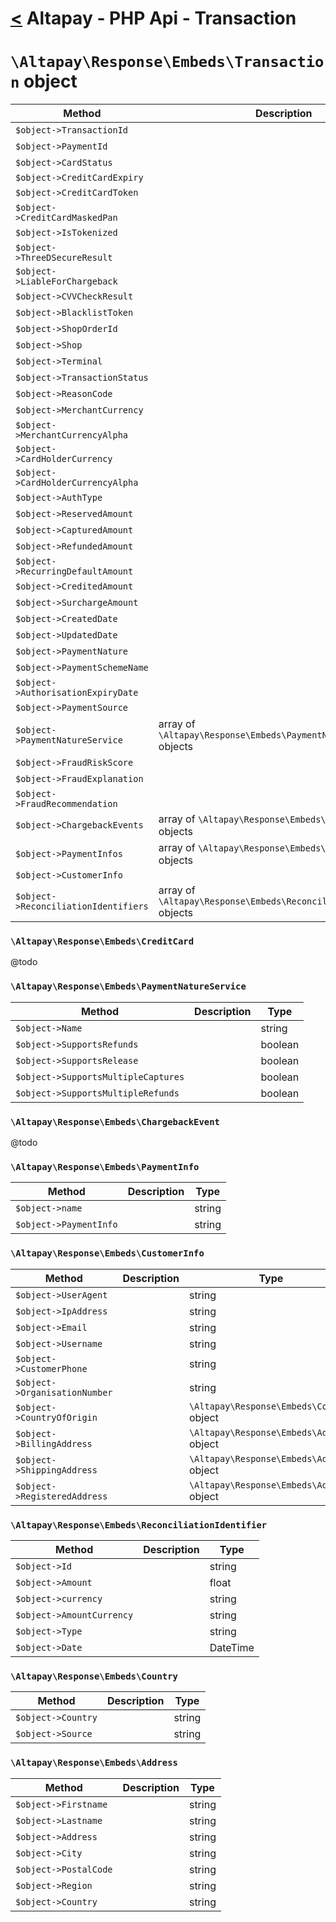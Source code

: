 [<](../index.md) Altapay - PHP Api - Transaction
================================================

# `\Altapay\Response\Embeds\Transaction` object

| Method  | Description | Type |
|---|---|---|
| `$object->TransactionId` | | string
| `$object->PaymentId` | | string
| `$object->CardStatus` | | array
| `$object->CreditCardExpiry` | | `\Altapay\Response\Embeds\CreditCard`
| `$object->CreditCardToken` | | string
| `$object->CreditCardMaskedPan` | | string
| `$object->IsTokenized` | | boolean
| `$object->ThreeDSecureResult` | | string
| `$object->LiableForChargeback` | | string
| `$object->CVVCheckResult` | | string
| `$object->BlacklistToken` | | string
| `$object->ShopOrderId` | | string
| `$object->Shop` | | string
| `$object->Terminal` | | string
| `$object->TransactionStatus` | | string
| `$object->ReasonCode` | | string
| `$object->MerchantCurrency` | | string
| `$object->MerchantCurrencyAlpha` | | string
| `$object->CardHolderCurrency` | | string
| `$object->CardHolderCurrencyAlpha` | | string
| `$object->AuthType` | | string
| `$object->ReservedAmount` | | float
| `$object->CapturedAmount` | | float
| `$object->RefundedAmount` | | float
| `$object->RecurringDefaultAmount` | | float
| `$object->CreditedAmount` | | float
| `$object->SurchargeAmount` | | float
| `$object->CreatedDate` | | DateTime
| `$object->UpdatedDate` | | DateTime
| `$object->PaymentNature` | | string
| `$object->PaymentSchemeName` | | string
| `$object->AuthorisationExpiryDate` | | DateTime
| `$object->PaymentSource` | | string
| `$object->PaymentNatureService` | array of `\Altapay\Response\Embeds\PaymentNatureService` objects | array
| `$object->FraudRiskScore` | | float
| `$object->FraudExplanation` | | string
| `$object->FraudRecommendation` | | string
| `$object->ChargebackEvents` | array of `\Altapay\Response\Embeds\ChargebackEvent` objects | array
| `$object->PaymentInfos` | array of `\Altapay\Response\Embeds\PaymentInfo` objects | array
| `$object->CustomerInfo` | | `\Altapay\Response\Embeds\CustomerInfo`
| `$object->ReconciliationIdentifiers` | array of `\Altapay\Response\Embeds\ReconciliationIdentifier` objects | array

### `\Altapay\Response\Embeds\CreditCard`

@todo

### `\Altapay\Response\Embeds\PaymentNatureService`

| Method  | Description | Type |
|---|---|---|
| `$object->Name` | | string
| `$object->SupportsRefunds` | | boolean
| `$object->SupportsRelease` | | boolean
| `$object->SupportsMultipleCaptures` | | boolean
| `$object->SupportsMultipleRefunds` | | boolean

### `\Altapay\Response\Embeds\ChargebackEvent`

@todo

### `\Altapay\Response\Embeds\PaymentInfo`

| Method  | Description | Type |
|---|---|---|
| `$object->name` | | string
| `$object->PaymentInfo` | | string

### `\Altapay\Response\Embeds\CustomerInfo`

| Method  | Description | Type |
|---|---|---|
| `$object->UserAgent` | | string
| `$object->IpAddress` | | string
| `$object->Email` | | string
| `$object->Username` | | string
| `$object->CustomerPhone` | | string
| `$object->OrganisationNumber` | | string
| `$object->CountryOfOrigin` | | `\Altapay\Response\Embeds\Country` object
| `$object->BillingAddress` | | `\Altapay\Response\Embeds\Address` object
| `$object->ShippingAddress` | | `\Altapay\Response\Embeds\Address` object
| `$object->RegisteredAddress` | | `\Altapay\Response\Embeds\Address` object

### `\Altapay\Response\Embeds\ReconciliationIdentifier`

| Method  | Description | Type |
|---|---|---|
| `$object->Id` | | string
| `$object->Amount` | | float
| `$object->currency` | | string
| `$object->AmountCurrency` | | string
| `$object->Type` | | string
| `$object->Date` | | DateTime

### `\Altapay\Response\Embeds\Country`

| Method  | Description | Type |
|---|---|---|
| `$object->Country` | | string
| `$object->Source` | | string

### `\Altapay\Response\Embeds\Address`

| Method  | Description | Type |
|---|---|---|
| `$object->Firstname` | | string
| `$object->Lastname` | | string
| `$object->Address` | | string
| `$object->City` | | string
| `$object->PostalCode` | | string
| `$object->Region` | | string
| `$object->Country` | | string
